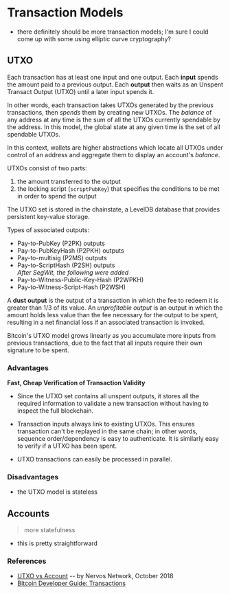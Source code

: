 # Transaction Models

* there definitely should be more transaction models; I'm sure I could come up with some using elliptic curve cryptography?

## UTXO
Each transaction has at least one input and one output. Each **input** spends the amount paid to a previous output. Each **output** then waits as an Unspent Transact Output (UTXO) until a later input spends it.

In other words, each transaction takes UTXOs generated by the previous transactions, then *spends* them by creating new UTXOs. The *balance* of any address at any time is the sum of all the UTXOs currently spendable by the address. In this model, the global state at any given time is the set of all spendable UTXOs.

In this context, wallets are higher abstractions which locate all UTXOs under control of an address and aggregate them to display an account's *balance*.

UTXOs consist of two parts:
1. the amount transferred to the output
2. the locking script (`scriptPubKey`) that specifies the conditions to be met in order to spend the output

The UTXO set is stored in the chainstate, a LevelDB database that provides persistent key-value storage. 

Types of associated outputs:
* Pay-to-PubKey (P2PK) outputs
* Pay-to-PubKeyHash (P2PKH) outputs
* Pay-to-multisig (P2MS) outputs
* Pay-to-ScriptHash (P2SH) outputs<br>
*After SegWit, the following were added*
* Pay-to-Witness-Public-Key-Hash (P2WPKH)
* Pay-to-Witness-Script-Hash (P2WSH)

A **dust output** is the output of a transaction in which the fee to redeem it is greater than 1/3 of its value. An *unprofitable output* is an output in which the amount holds less value than the fee necessary for the output to be spent, resulting in a net financial loss if an associated transaction is invoked.

Bitcoin's UTXO model grows linearly as you accumulate more inputs from previous transactions, due to the fact that all inputs require their own signature to be spent.

### Advantages
**Fast, Cheap Verification of Transaction Validity**
* Since the UTXO set contains all unspent outputs, it stores all the required information to validate a new transaction without having to inspect the full blockchain.
* Transaction inputs always link to existing UTXOs. This ensures transaction can't be replayed in the same chain; in other words, sequence order/dependency is easy to authenticate. It is similarly easy to verify if a UTXO has been spent.


* UTXO transactions can easily be processed in parallel. 


### Disadvantages
* the UTXO model is stateless


## Accounts
> more statefulness

* this is pretty straightforward

### References
* [UTXO vs Account](https://medium.com/nervosnetwork/my-comparison-between-the-utxo-and-account-model-821eb46691b2) -- by Nervos Network, October 2018
* [Bitcoin Developer Guide: Transactions](https://bitcoin.org/en/developer-guide#transactions)